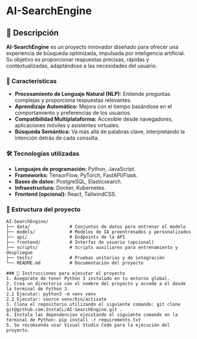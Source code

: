 # AI-SearchEngine

## 🌟 Descripción
**AI-SearchEngine** es un proyecto innovador diseñado para ofrecer una experiencia de búsqueda optimizada, impulsada por inteligencia artificial. Su objetivo es proporcionar respuestas precisas, rápidas y contextualizadas, adaptándose a las necesidades del usuario.

### 🚀 Características
- **Procesamiento de Lenguaje Natural (NLP):** Entiende preguntas complejas y proporciona respuestas relevantes.
- **Aprendizaje Automático:** Mejora con el tiempo basándose en el comportamiento y preferencias de los usuarios.
- **Compatibilidad Multiplataforma:** Accesible desde navegadores, aplicaciones móviles y asistentes virtuales.
- **Búsqueda Semántica:** Va más allá de palabras clave, interpretando la intención detrás de cada consulta.

### 🛠️ Tecnologías utilizadas
- **Lenguajes de programación:** Python, JavaScript.
- **Frameworks:** TensorFlow, PyTorch, FastAPI/Flask.
- **Bases de datos:** PostgreSQL, Elasticsearch.
- **Infraestructura:** Docker, Kubernetes.
- **Frontend (opcional):** React, TailwindCSS.

### 📁 Estructura del proyecto
```plaintext
AI-SearchEngine/
├── data/               # Conjuntos de datos para entrenar el modelo
├── models/             # Modelos de IA preentrenados y personalizados
├── api/                # Endpoints de la API
├── frontend/           # Interfaz de usuario (opcional)
├── scripts/            # Scripts auxiliares para entrenamiento y despliegue
├── tests/              # Pruebas unitarias y de integración
└── README.md           # Documentación del proyecto

### 🥳 Instrucciones para ejecutar el proyecto
1. Asegúrate de tener Python 3 instalado en tu entorno global.
2. Crea un directorio con el nombre del proyecto y accede a él desde la terminal de Python 3.
2.1 Ejecutar: python3 -m venv venv
2.2 Ejecutar: source venv/bin/activate
3. Clona el repositorio utilizando el siguiente comando: git clone git@github.com:InstaCL/AI-SearchEngine.git .
4. Instala las dependencias ejecutando el siguiente comando en la terminal de Python: pip install -r requirements.txt
5. Se recomienda usar Visual Studio Code para la ejecución del proyecto.
